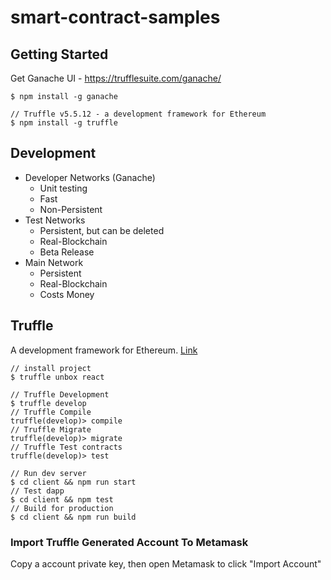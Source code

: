 # smart-contract-samples

## Getting Started

Get Ganache UI - https://trufflesuite.com/ganache/

```
$ npm install -g ganache

// Truffle v5.5.12 - a development framework for Ethereum
$ npm install -g truffle
```

## Development

- Developer Networks (Ganache)
    - Unit testing
    - Fast
    - Non-Persistent
- Test Networks
    - Persistent, but can be deleted
    - Real-Blockchain
    - Beta Release
- Main Network
    - Persistent
    - Real-Blockchain
    - Costs Money

## Truffle

A development framework for Ethereum. [Link](https://trufflesuite.com/boxes/react/)

```
// install project
$ truffle unbox react

// Truffle Development
$ truffle develop
// Truffle Compile
truffle(develop)> compile
// Truffle Migrate
truffle(develop)> migrate
// Truffle Test contracts
truffle(develop)> test

// Run dev server
$ cd client && npm run start
// Test dapp
$ cd client && npm test
// Build for production
$ cd client && npm run build
```

### Import Truffle Generated Account To Metamask

Copy a account private key, then open Metamask to click "Import Account"

